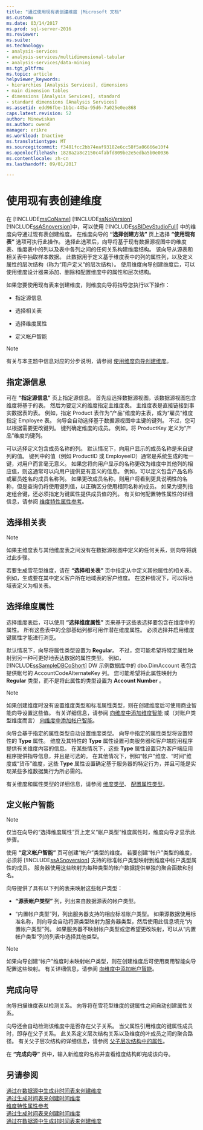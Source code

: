 ```yaml
---
title: "通过使用现有表创建维度 |Microsoft 文档"
ms.custom: 
ms.date: 03/14/2017
ms.prod: sql-server-2016
ms.reviewer: 
ms.suite: 
ms.technology:
- analysis-services
- analysis-services/multidimensional-tabular
- analysis-services/data-mining
ms.tgt_pltfrm: 
ms.topic: article
helpviewer_keywords:
- hierarchies [Analysis Services], dimensions
- main dimension tables
- dimensions [Analysis Services], standard
- standard dimensions [Analysis Services]
ms.assetid: edd96fbe-1b1c-445a-95d6-7a025e0ee868
caps.latest.revision: 52
author: Minewiskan
ms.author: owend
manager: erikre
ms.workload: Inactive
ms.translationtype: MT
ms.sourcegitcommit: f3481fcc2bb74eaf93182e6cc58f5a06666e10f4
ms.openlocfilehash: 1828a2a8c2150c4fabfd809be2e5edba5b0e0036
ms.contentlocale: zh-cn
ms.lasthandoff: 09/01/2017

---
```

# <a name="create-a-dimension-by-using-an-existing-table"></a>使用现有表创建维度
  在 [!INCLUDE[msCoName](../../includes/msconame-md.md)] [!INCLUDE[ssNoVersion](../../includes/ssnoversion-md.md)] [!INCLUDE[ssASnoversion](../../includes/ssasnoversion-md.md)]中，可以使用 [!INCLUDE[ssBIDevStudioFull](../../includes/ssbidevstudiofull-md.md)] 中的维度向导通过现有表创建维度。 在维度向导的 **“选择创建方法”** 页上选择 **“使用现有表”** 选项可执行此操作。 选择此选项后，向导将基于现有数据源视图中的维度表、维度表中的列以及表中各列之间的任何关系构建维度结构。 该向导从源表和相关表中抽取样本数据。 此数据用于定义基于维度表中的列的属性列，以及定义属性的层次结构（称为“用户定义”的层次结构）。 使用维度向导创建维度后，可以使用维度设计器来添加、删除和配置维度中的属性和层次结构。  
  
 如果您要使用现有表来创建维度，则维度向导将指导您执行以下操作：  
  
-   指定源信息  
  
-   选择相关表  
  
-   选择维度属性  
  
-   定义帐户智能  
  
> [!NOTE]  
>  有关与本主题中信息对应的分步说明，请参阅 [使用维度向导创建维度](../../analysis-services/multidimensional-models/create-a-dimension-using-the-dimension-wizard.md)。  
  
## <a name="specifying-the-source-information"></a>指定源信息  
 可在 **“指定源信息”** 页上指定源信息。 首先应选择数据源视图，该数据源视图包含维度将基于的表。 然后为要定义的维度指定主维度表。 主维度表是直接链接到事实数据表的表。 例如，指定 Product 表作为“产品”维度的主表，或为“雇员”维度指定 Employee 表。 向导会自动选择基于数据源视图中主键的键列。 不过，您可以根据需要更改键列。 键列确定维度的成员。 例如，将 ProductKey 定义为“产品”维度的键列。  
  
 可以选择定义包含成员名称的列。 默认情况下，向用户显示的成员名称是来自键列的值。 键列中的值（例如 ProductID 或 EmployeeID）通常是系统生成的唯一键，对用户而言毫无意义。 如果您将向用户显示的名称更改为维度中其他列的相应值，则这通常可以向用户提供更有意义的信息。 例如，可以定义包含产品名称或雇员姓名的成员名称列。 如果更改成员名称，则用户将看到更具说明性的名称，但是查询仍将使用键列值，以正确区分使用相同名称的成员。 如果为键列指定组合键，还必须指定为键属性提供成员值的列。 有关如何配置特性属性的详细信息，请参阅 [维度特性属性参考](../../analysis-services/multidimensional-models/dimension-attribute-properties-reference.md)。  
  
## <a name="selecting-related-tables"></a>选择相关表  
  
> [!NOTE]  
>  如果主维度表与其他维度表之间没有在数据源视图中定义的任何关系，则向导将跳过此步骤。  
  
 若要生成雪花型维度，请在 **“选择相关表”** 页中指定从中定义其他属性的相关表。 例如，生成要在其中定义客户所在地域表的客户维度。 在这种情况下，可以将地域表定义为相关表。  
  
## <a name="selecting-dimension-attributes"></a>选择维度属性  
 选择维度表后，可以使用 **“选择维度属性”** 页来基于这些表选择要包含在维度中的属性。 所有这些表中的全部基础列都可用作潜在维度属性。 必须选择并启用维度键属性才能进行浏览。  
  
 默认情况下，向导将属性类型设置为 **Regular**。 不过，您可能希望将特定属性映射到另一种可更好地表达数据的属性类型。 例如， [!INCLUDE[ssSampleDBCoShort](../../includes/sssampledbcoshort-md.md)] DW 示例数据库中的 dbo.DimAccount 表包含提供帐号的 AccountCodeAlternateKey 列。 您可能希望将此属性映射为 **Regular** 类型，而不是将此属性的类型设置为 **Account Number** 。  
  
> [!NOTE]  
>  如果创建维度时没有设置维度类型和标准属性类型，则在创建维度后可使用商业智能向导设置这些值。 有关详细信息，请参阅 [向维度中添加维度智能](../../analysis-services/multidimensional-models/bi-wizard-add-dimension-intelligence-to-a-dimension.md) 或（对账户类型维度而言） [向维度中添加帐户智能](../../analysis-services/multidimensional-models/bi-wizard-add-account-intelligence-to-a-dimension.md)。  
  
 向导会基于指定的属性类型自动设置维度类型。 向导中指定的属性类型将设置特性的 **Type** 属性。 维度及其特性的 **Type** 属性设置可向服务器和客户端应用程序提供有关维度内容的信息。 在某些情况下，这些 **Type** 属性设置只为客户端应用程序提供指导信息，并且是可选的。 在其他情况下，例如“帐户”维度、“时间”维度或“货币”维度，这些 **Type** 属性设置确定基于服务器的特定行为，并且可能是实现某些多维数据集行为所必需的。  
  
 有关维度和属性类型的详细信息，请参阅 [维度类型](../../analysis-services/multidimensional-models-olap-logical-dimension-objects/database-dimension-properties-types.md)、 [配置属性类型](../../analysis-services/multidimensional-models/attribute-properties-configure-attribute-types.md)。  
  
## <a name="defining-account-intelligence"></a>定义帐户智能  
  
> [!NOTE]  
>  仅当在向导的“选择维度属性”页上定义“帐户类型”维度属性时，维度向导才显示此步骤。  
  
 使用 **“定义帐户智能”** 页可创建“帐户”类型的维度。 若要创建“帐户”类型的维度，必须将 [!INCLUDE[ssASnoversion](../../includes/ssasnoversion-md.md)] 支持的标准帐户类型映射到维度中帐户类型属性的成员。 服务器使用这些映射为每种类型的帐户数据提供单独的聚合函数和别名。  
  
 向导提供了具有以下列的表来映射这些帐户类型：  
  
-   **“源表帐户类型”** 列，列出来自数据源表的帐户类型。  
  
-   “内置帐户类型”列，列出服务器支持的相应标准帐户类型。 如果源数据使用标准名称，则向导会自动将源类型映射为服务器类型，然后使用此信息填充“内置帐户类型”列。 如果服务器不映射帐户类型或您希望更改映射，可以从“内置帐户类型”列的列表中选择其他类型。  
  
> [!NOTE]  
>  如果向导创建“帐户”维度时未映射帐户类型，则在创建维度后可使用商用智能向导配置这些映射。 有关详细信息，请参阅 [向维度中添加帐户智能](../../analysis-services/multidimensional-models/bi-wizard-add-account-intelligence-to-a-dimension.md)。  
  
## <a name="completing-the-wizard"></a>完成向导  
 向导扫描维度表以检测关系。 向导将在雪花型维度的键属性之间自动创建属性关系。  
  
 向导还会自动检测该维度中是否存在父子关系。 当父属性引用维度的键属性成员时，即存在父子关系。 此关系定义层次结构关系以及维度的叶成员之间的聚合路径。 有关父子层次结构的详细信息，请参阅 [父子层次结构中的属性](../../analysis-services/multidimensional-models/parent-child-dimension-attributes.md)。  
  
 在 **“完成向导”** 页中，输入新维度的名称并查看维度结构即完成该向导。  
  
## <a name="see-also"></a>另请参阅  
 [通过在数据源中生成非时间表来创建维度](../../analysis-services/multidimensional-models/create-a-dimension-by-generating-a-non-time-table-in-the-data-source.md)   
 [通过生成时间表来创建时间维度](../../analysis-services/multidimensional-models/create-a-time-dimension-by-generating-a-time-table.md)   
 [维度特性属性参考](../../analysis-services/multidimensional-models/dimension-attribute-properties-reference.md)   
 [通过生成时间表来创建时间维度](../../analysis-services/multidimensional-models/create-a-time-dimension-by-generating-a-time-table.md)   
 [通过在数据源中生成非时间表来创建维度](../../analysis-services/multidimensional-models/create-a-dimension-by-generating-a-non-time-table-in-the-data-source.md)  
  
  

